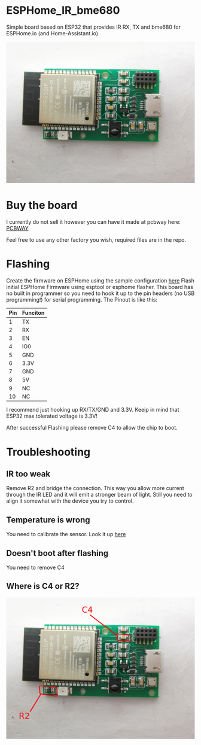 # ESPHome_IR_bme680
Simple board based on ESP32 that provides IR RX, TX and bme680 for ESPHome.io (and Home-Assistant.io)

![Image of the Board](images/board.jpg)

# Buy the board
I currently do not sell it however you can have it made at pcbway here: [PCBWAY](https://www.pcbway.com/project/shareproject/tttttx2_ESPHome_IR_bme680.html)

Feel free to use any other factory you wish, required files are in the repo.

# Flashing
Create the firmware on ESPHome using the sample configuration [here](ESPHome_example.yaml)
Flash initial ESPHome Firmware using esptool or esphome flasher. This board has no built in programmer so you need to hook it up to the pin headers (no USB programming!) for serial programming. The Pinout is like this:

|Pin|Funciton|
|---|--------|
| 1 | TX  |
| 2 | RX  |
| 3 | EN  |
| 4 | IO0 |
| 5 | GND |
| 6 | 3.3V|
| 7 | GND |
| 8 | 5V  |
| 9 | NC  |
| 10| NC  |

I recommend just hooking up RX/TX/GND and 3.3V. Keeip in mind that ESP32 max tolerated voltage is 3.3V! 

After successful Flashing please remove C4 to allow the chip to boot. 


# Troubleshooting 
## IR too weak
Remove R2 and bridge the connection. This way you allow more current through the IR LED and it will emit a stronger beam of light. Still you need to align it somewhat with the device you try to control.

## Temperature is wrong
You need to calibrate the sensor. Look it up [here](https://esphome.io/components/sensor/index.html#sensor-filters)

## Doesn't boot after flashing
You need to remove C4

## Where is C4 or R2?
![Image of the Board](images/components.jpg)
